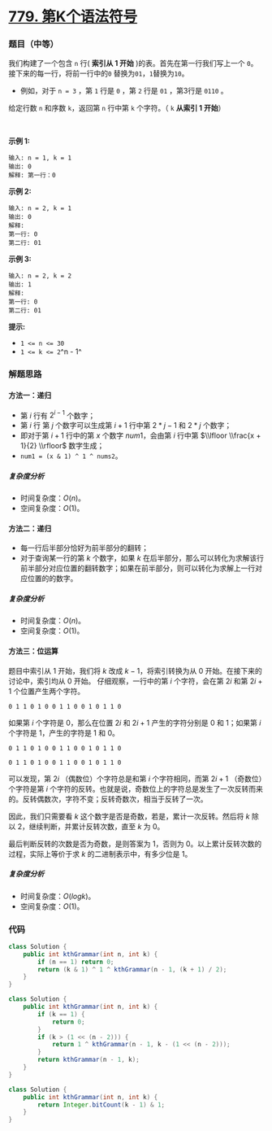 # [779. 第K个语法符号](https://leetcode.cn/problems/k-th-symbol-in-grammar/)

### 题目（中等）

我们构建了一个包含 `n` 行( **索引从 1 开始** )的表。首先在第一行我们写上一个 `0`。接下来的每一行，将前一行中的`0`
替换为`01`，`1`替换为`10`。

* 例如，对于 `n = 3` ，第 `1` 行是 `0` ，第 `2` 行是 `01` ，第3行是 `0110` 。

给定行数 `n` 和序数 `k`，返回第 `n` 行中第 `k` 个字符。（ `k` **从索引 1 开始**）

<br />


**示例 1:**

```
输入: n = 1, k = 1
输出: 0
解释: 第一行：0
```

**示例 2:**

```
输入: n = 2, k = 1
输出: 0
解释:
第一行: 0
第二行: 01
```

**示例 3:**

```
输入: n = 2, k = 2
输出: 1
解释:
第一行: 0
第二行: 01
```

**提示:**

* `1 <= n <= 30`
* `1 <= k <= 2`^n - 1^

### 解题思路

#### 方法一：递归

- 第 $i$ 行有 $2^{i-1}$ 个数字； 
- 第 $i$ 行 第 $j$ 个数字可以生成第 $i+1$ 行中第 $2*j-1$ 和 $2*j$ 个数字；
- 即对于第 $i+1$ 行中的第 $x$ 个数字 $num1$，会由第 $i$ 行中第 $\\lfloor \\frac{x + 1}{2} \\rfloor$ 数字生成；
- `num1 = (x & 1) ^ 1 ^ nums2`。

##### 复杂度分析

- 时间复杂度：$O(n)$。
- 空间复杂度：$O(1)$。

#### 方法二：递归

- 每一行后半部分恰好为前半部分的翻转；
- 对于查询某一行的第 $k$ 个数字，如果 $k$ 在后半部分，那么可以转化为求解该行前半部分对应位置的翻转数字；如果在前半部分，则可以转化为求解上一行对应位置的的数字。

##### 复杂度分析

- 时间复杂度：$O(n)$。
- 空间复杂度：$O(1)$。

#### 方法三：位运算

题目中索引从 $1$ 开始，我们将 $k$ 改成 $k-1$，将索引转换为从 $0$ 开始。在接下来的讨论中，索引均从 $0$ 开始。
仔细观察，一行中的第 $i$ 个字符，会在第 $2i$ 和第 $2i+1$ 个位置产生两个字符。

```0 1 1 0 1 0 0 1 1 0 0 1 0 1 1 0```

如果第 $i$ 个字符是 $0$，那么在位置 $2i$ 和 $2i+1$ 产生的字符分别是 $0$ 和 $1$；如果第 $i$ 个字符是 $1$，产生的字符是 $1$ 和
$0$。

```0 1 1 0 1 0 0 1 1 0 0 1 0 1 1 0```

```0 1 1 0 1 0 0 1 1 0 0 1 0 1 1 0```

可以发现，第 $2i$ （偶数位）个字符总是和第 $i$ 个字符相同，而第 $2i+1$ （奇数位）个字符是第 $i$
个字符的反转。也就是说，奇数位上的字符总是发生了一次反转而来的。反转偶数次，字符不变；反转奇数次，相当于反转了一次。

因此，我们只需要看 $k$ 这个数字是否是奇数，若是，累计一次反转。然后将 $k$ 除以 $2$，继续判断，并累计反转次数，直至 $k$ 为 $0$。

最后判断反转的次数是否为奇数，是则答案为 $1$，否则为 $0$。以上累计反转次数的过程，实际上等价于求 $k$ 的二进制表示中，有多少位是
$1$。

##### 复杂度分析

- 时间复杂度：$O(logk)$。
- 空间复杂度：$O(1)$。

### 代码

```java
class Solution {
    public int kthGrammar(int n, int k) {
        if (n == 1) return 0;
        return (k & 1) ^ 1 ^ kthGrammar(n - 1, (k + 1) / 2);
    }
}
```

```java
class Solution {
    public int kthGrammar(int n, int k) {
        if (k == 1) {
            return 0;
        }
        if (k > (1 << (n - 2))) {
            return 1 ^ kthGrammar(n - 1, k - (1 << (n - 2)));
        }
        return kthGrammar(n - 1, k);
    }
}
```

```java
class Solution {
    public int kthGrammar(int n, int k) {
        return Integer.bitCount(k - 1) & 1;
    }
}
```